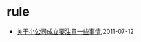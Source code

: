 # rule
* [关于小公司成立要注意一些事情](/2011/2011-07-12-tips_should_noticed_when_building_little_company),2011-07-12
